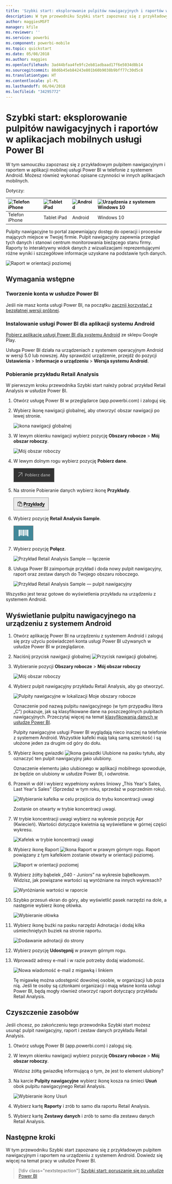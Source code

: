 ```yaml
---
title: 'Szybki start: eksplorowanie pulpitów nawigacyjnych i raportów w aplikacjach mobilnych usługi Power BI'
description: W tym przewodniku Szybki start zapoznasz się z przykładowym pulpitem nawigacyjnym i raportem w aplikacjach mobilnych usługi Power BI.
author: maggiesMSFT
manager: kfile
ms.reviewer: ''
ms.service: powerbi
ms.component: powerbi-mobile
ms.topic: quickstart
ms.date: 05/08/2018
ms.author: maggies
ms.openlocfilehash: 3ad44bfaa4fe9fc2eb81adbaad17f6e5034d8b14
ms.sourcegitcommit: 80d6b45eb84243e801b60b9038b9bff77c30d5c8
ms.translationtype: HT
ms.contentlocale: pl-PL
ms.lasthandoff: 06/04/2018
ms.locfileid: "34295772"
---
```

# <a name="quickstart-explore-dashboards-and-reports-in-the-power-bi-mobile-apps"></a>Szybki start: eksplorowanie pulpitów nawigacyjnych i raportów w aplikacjach mobilnych usługi Power BI
W tym samouczku zapoznasz się z przykładowym pulpitem nawigacyjnym i raportem w aplikacji mobilnej usługi Power BI w telefonie z systemem Android. Możesz również wykonać opisane czynności w innych aplikacjach mobilnych. 

Dotyczy:

| ![Telefon iPhone](media/mobile-apps-quickstart-view-dashboard-report/iphone-logo-30-px.png) | ![Tablet iPad](media/mobile-apps-quickstart-view-dashboard-report/ipad-logo-30-px.png) | ![Android ](media/mobile-apps-quickstart-view-dashboard-report/android-logo-30-px.png) | ![Urządzenia z systemem Windows 10](media/mobile-apps-quickstart-view-dashboard-report/win-10-logo-30-px.png) |
|:--- |:--- |:--- |:--- |
| Telefon iPhone | Tablet iPad | Android | Windows 10 |

Pulpity nawigacyjne to portal zapewniający dostęp do operacji i procesów mających miejsce w Twojej firmie. Pulpit nawigacyjny zapewnia przegląd tych danych i stanowi centrum monitorowania bieżącego stanu firmy. Raporty to interaktywny widok danych z wizualizacjami reprezentującymi różne wyniki i szczegółowe informacje uzyskane na podstawie tych danych. 

![Raport w orientacji poziomej](media/mobile-apps-quickstart-view-dashboard-report/power-bi-android-quickstart-report.png)

## <a name="prerequisites"></a>Wymagania wstępne

### <a name="sign-up-for-power-bi"></a>Tworzenie konta w usłudze Power BI
Jeśli nie masz konta usługi Power BI, na początku [zacznij korzystać z bezpłatnej wersji próbnej](https://app.powerbi.com/signupredirect?pbi_source=web).

### <a name="install-the-power-bi-for-android-app"></a>Instalowanie usługi Power BI dla aplikacji systemu Android
[Pobierz aplikację usługi Power BI dla systemu Android](http://go.microsoft.com/fwlink/?LinkID=544867) ze sklepu Google Play.

Usługa Power BI działa na urządzeniach z systemem operacyjnym Android w wersji 5.0 lub nowszej. Aby sprawdzić urządzenie, przejdź do pozycji **Ustawienia** > **Informacje o urządzeniu** > **Wersja systemu Android**.

### <a name="download-the-retail-analysis-sample"></a>Pobieranie przykładu Retail Analysis
W pierwszym kroku przewodnika Szybki start należy pobrać przykład Retail Analysis w usłudze Power BI.

1. Otwórz usługę Power BI w przeglądarce (app.powerbi.com) i zaloguj się.

1. Wybierz ikonę nawigacji globalnej, aby otworzyć obszar nawigacji po lewej stronie.

    ![ikona nawigacji globalnej](media/mobile-apps-quickstart-view-dashboard-report/power-bi-android-quickstart-global-nav-icon.png)

2. W lewym okienku nawigacji wybierz pozycję **Obszary robocze** > **Mój obszar roboczy**.

    ![Mój obszar roboczy](media/mobile-apps-quickstart-view-dashboard-report/power-bi-android-quickstart-my-workspace.png)

3. W lewym dolnym rogu wybierz pozycję **Pobierz dane**.
   
    ![Pobierz dane](media/mobile-apps-quickstart-view-dashboard-report/power-bi-get-data.png)

3. Na stronie Pobieranie danych wybierz ikonę **Przykłady**.
   
   ![Ikona przykładów](media/mobile-apps-quickstart-view-dashboard-report/power-bi-samples-icon.png)

4. Wybierz pozycję **Retail Analysis Sample**.
 
    ![Przykład Retail Analysis](media/mobile-apps-quickstart-view-dashboard-report/power-bi-rs.png)
 
8. Wybierz pozycję **Połącz**.  
  
   ![Przykład Retail Analysis Sample — łączenie](media/mobile-apps-quickstart-view-dashboard-report/retail16.png)
   
5. Usługa Power BI zaimportuje przykład i doda nowy pulpit nawigacyjny, raport oraz zestaw danych do Twojego obszaru roboczego.
   
   ![Przykład Retail Analysis Sample — pulpit nawigacyjny](media/mobile-apps-quickstart-view-dashboard-report/power-bi-service-opportunity-sample.png)

Wszystko jest teraz gotowe do wyświetlenia przykładu na urządzeniu z systemem Android.

## <a name="view-a-dashboard-on-your-android-device"></a>Wyświetlanie pulpitu nawigacyjnego na urządzeniu z systemem Android
1. Otwórz aplikację Power BI na urządzeniu z systemem Android i zaloguj się przy użyciu poświadczeń konta usługi Power BI używanych w usłudze Power BI w przeglądarce.

1.  Naciśnij przycisk nawigacji globalnej ![Przycisk nawigacji globalnej](media/mobile-ipad-app-get-started/power-bi-iphone-global-nav-button.png).

2.  Wybieranie pozycji **Obszary robocze** > **Mój obszar roboczy**

    ![Mój obszar roboczy](media/mobile-apps-quickstart-view-dashboard-report/power-bi-android-quickstart-workspaces.png)

3. Wybierz pulpit nawigacyjny przykładu Retail Analysis, aby go otworzyć.
 
    ![Pulpity nawigacyjne w lokalizacji Moje obszary robocze](media/mobile-apps-quickstart-view-dashboard-report/power-bi-android-quickstart-open-retail.png)
   
    Oznaczenie pod nazwą pulpitu nawigacyjnego (w tym przypadku litera „C”) pokazuje, jak są klasyfikowane dane na poszczególnych pulpitach nawigacyjnych. Przeczytaj więcej na temat [klasyfikowania danych w usłudze Power BI](service-data-classification.md).

    Pulpity nawigacyjne usługi Power BI wyglądają nieco inaczej na telefonie z systemem Android. Wszystkie kafelki mają taką samą szerokość i są ułożone jeden za drugim od góry do dołu.

4. Wybierz ikonę gwiazdki ![Ikona gwiazdki Ulubione](media/mobile-apps-quickstart-view-dashboard-report/power-bi-android-quickstart-favorite-icon.png) na pasku tytułu, aby oznaczyć ten pulpit nawigacyjny jako ulubiony.

    Oznaczenie elementu jako ulubionego w aplikacji mobilnego spowoduje, że będzie on ulubiony w usłudze Power BI, i odwrotnie.

4. Przewiń w dół i wybierz wypełniony wykres liniowy „This Year's Sales, Last Year's Sales” (Sprzedaż w tym roku, sprzedaż w poprzednim roku).

    ![Wybieranie kafelka w celu przejścia do trybu koncentracji uwagi](media/mobile-apps-quickstart-view-dashboard-report/power-bi-android-quickstart-tap-tile-fave.png)

    Zostanie on otwarty w trybie koncentracji uwagi.

7. W trybie koncentracji uwagi wybierz na wykresie pozycję Apr (Kwiecień). Wartości dotyczące kwietnia są wyświetlane w górnej części wykresu.

    ![Kafelek w trybie koncentracji uwagi](media/mobile-apps-quickstart-view-dashboard-report/power-bi-android-quickstart-tile-focus.png)

8. Wybierz ikonę Raport ![Ikona Raport](media/mobile-apps-quickstart-view-dashboard-report/power-bi-android-quickstart-report-icon.png) w prawym górnym rogu. Raport powiązany z tym kafelkiem zostanie otwarty w orientacji poziomej.

    ![Raport w orientacji poziomej](media/mobile-apps-quickstart-view-dashboard-report/power-bi-android-quickstart-report.png)

9. Wybierz żółty bąbelek „040 - Juniors” na wykresie bąbelkowym. Widzisz, jak powiązane wartości są wyróżniane na innych wykresach? 

    ![Wyróżnianie wartości w raporcie](media/mobile-apps-quickstart-view-dashboard-report/power-bi-android-quickstart-cross-highlight.png)

10. Szybko przesuń ekran do góry, aby wyświetlić pasek narzędzi na dole, a następnie wybierz ikonę ołówka.

    ![Wybieranie ołówka](media/mobile-apps-quickstart-view-dashboard-report/power-bi-android-quickstart-tap-pencil.png)

11. Wybierz ikonę buźki na pasku narzędzi Adnotacja i dodaj kilka uśmiechniętych buziek na stronie raportu.
 
    ![Dodawanie adnotacji do strony](media/mobile-apps-quickstart-view-dashboard-report/power-bi-android-quickstart-annotate.png)

12. Wybierz pozycję **Udostępnij** w prawym górnym rogu.

1. Wprowadź adresy e-mail i w razie potrzeby dodaj wiadomość.  

    ![Nowa wiadomość e-mail z migawką i linkiem](media/mobile-apps-quickstart-view-dashboard-report/power-bi-android-quickstart-send-snapshot.png)

    Tę migawkę można udostępnić dowolnej osobie, w organizacji lub poza nią. Jeśli te osoby są członkami organizacji i mają własne konta usługi Power BI, będą mogły również otworzyć raport dotyczący przykładu Retail Analysis.

## <a name="clean-up-resources"></a>Czyszczenie zasobów

Jeśli chcesz, po zakończeniu tego przewodnika Szybki start możesz usunąć pulpit nawigacyjny, raport i zestaw danych przykładu Retail Analysis.

1. Otwórz usługę Power BI (app.powerbi.com) i zaloguj się.

2. W lewym okienku nawigacji wybierz pozycję **Obszary robocze** > **Mój obszar roboczy**.

    Widzisz żółtą gwiazdkę informującą o tym, że jest to element ulubiony?

3. Na karcie **Pulpity nawigacyjne** wybierz ikonę kosza na śmieci **Usuń** obok pulpitu nawigacyjnego Retail Analysis.

    ![Wybieranie ikony Usuń](media/mobile-apps-quickstart-view-dashboard-report/power-bi-android-quickstart-delete-retail.png)

4. Wybierz kartę **Raporty** i zrób to samo dla raportu Retail Analysis.

5. Wybierz kartę **Zestawy danych** i zrób to samo dla zestawu danych Retail Analysis.


## <a name="next-steps"></a>Następne kroki

W tym przewodniku Szybki start zapoznano się z przykładowym pulpitem nawigacyjnym i raportem na urządzeniu z systemem Android. Dowiedz się więcej na temat pracy w usłudze Power BI. 

> [!div class="nextstepaction"]
> [Szybki start: poruszanie się po usłudze Power BI](service-the-new-power-bi-experience.md)

